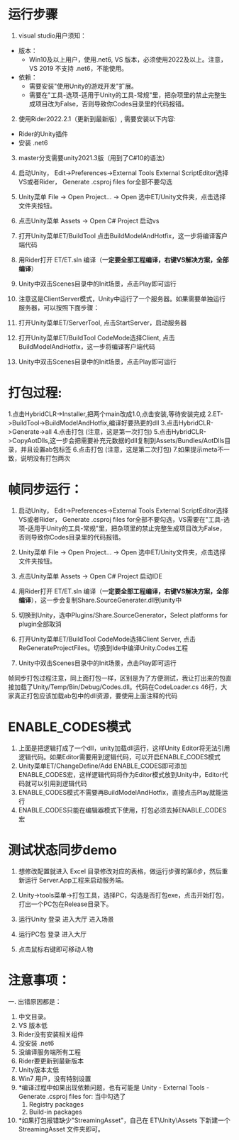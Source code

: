 # 运行步骤  
01. visual studio用户须知：
   - 版本：
      - Win10及以上用户，使用.net6, VS 版本，必须使用2022及以上。注意，VS 2019 不支持 .net6，不能使用。
   - 依赖：
     - 需要安装"使用Unity的游戏开发"扩展。
     - 需要在"工具-选项-适用于Unity的工具-常规"里，把杂项里的禁止完整生成项目改为False，否则导致你Codes目录里的代码报错。

02. 使用Rider2022.2.1（更新到最新版）, 需要安装以下内容:
   - Rider的Unity插件  
   - 安装 .net6  

03. master分支需要unity2021.3版（用到了C#10的语法）  

04. 启动Unity， Edit->Preferences->External Tools External ScriptEditor选择VS或者Rider， Generate .csproj files for全部不要勾选    

05. Unity菜单 File -> Open Project... -> Open 选中ET/Unity文件夹，点击选择文件夹按钮。  

06.  点击Unity菜单 Assets -> Open C# Project 启动vs  

07.  打开Unity菜单ET/BuildTool 点击BuildModelAndHotfix，这一步将编译客户端代码  

08.  用Rider打开 ET/ET.sln 编译（**一定要全部工程编译，右键VS解决方案，全部编译**）  

09. Unity中双击Scenes目录中的Init场景，点击Play即可运行  

10. 注意这是ClientServer模式，Unity中运行了一个服务器。如果需要单独运行服务器，可以按照下面步骤：  

11. 打开Unity菜单ET/ServerTool, 点击StartServer，启动服务器  

12. 打开Unity菜单ET/BuildTool CodeMode选择Client, 点击BuildModelAndHotfix，这一步将编译客户端代码  

13. Unity中双击Scenes目录中的Init场景，点击Play即可运行  

# 打包过程:
1.点击HybridCLR->Installer,把两个main改成1.0,点击安装,等待安装完成
2.ET->BuildTool->BuildModelAndHotfix,编译好要热更的dll
3.点击HybridCLR->Generate->all
4.点击打包 (注意，这是第一次打包)
5.点击HybridCLR->CopyAotDlls,这一步会把需要补充元数据的dll复制到Assets/Bundles/AotDlls目录，并且设置ab包标签
6.点击打包 (注意，这是第二次打包)
7.如果提示meta不一致，说明没有打包两次



# 帧同步运行：
01. 启动Unity， Edit->Preferences->External Tools External ScriptEditor选择VS或者Rider， Generate .csproj files for全部不要勾选，VS需要在"工具-选项-适用于Unity的工具-常规"里，把杂项里的禁止完整生成项目改为False，否则导致你Codes目录里的代码报错。 

02. Unity菜单 File -> Open Project... -> Open 选中ET/Unity文件夹，点击选择文件夹按钮。  

03.  点击Unity菜单 Assets -> Open C# Project 启动IDE  

04.  用Rider打开 ET/ET.sln 编译（**一定要全部工程编译，右键VS解决方案，全部编译**），这一步会复制Share.SourceGenerater.dll到unity中   

05. 切换到Unity，选中Plugins/Share.SourceGenerator，Select platforms for plugin全部取消   

06. 打开Unity菜单ET/BuildTool CodeMode选择Client Server, 点击ReGenerateProjectFiles。切换到Ide中编译Unity.Codes工程   

07. Unity中双击Scenes目录中的Init场景，点击Play即可运行   

帧同步打包过程注意，同上面打包一样，区别是为了方便测试，我让打出来的包直接加载了Unity/Temp/Bin/Debug/Codes.dll。代码在CodeLoader.cs 46行，大家真正打包应该加载ab包中的dll资源，要使用上面注释的代码

# ENABLE_CODES模式
1. 上面是把逻辑打成了一个dll，unity加载dll运行，这样Unity Editor将无法引用逻辑代码。如果Editor需要用到逻辑代码，可以开启ENABLE_CODES模式  
2. Unity菜单ET/ChangeDefine/Add ENABLE_CODES即可添加ENABLE_CODES宏，这样逻辑代码将作为Editor模式放到Unity中，Editor代码就可以引用到逻辑代码  
3. ENABLE_CODES模式不需要再BuildModelAndHotfix，直接点击Play就能运行  
4. ENABLE_CODES只能在编辑器模式下使用，打包必须去掉ENABLE_CODES宏


# 测试状态同步demo
1. 想修改配置就进入 Excel 目录修改对应的表格，做运行步骤的第6步，然后重新运行 Server.App工程来启动服务端。

2. Unity->tools菜单->打包工具，选择PC，勾选是否打包exe，点击开始打包，打出一个PC包在Release目录下。

3. 运行Unity 登录 进入大厅 进入场景

4. 运行PC包 登录 进入大厅

5. 点击鼠标右键即可移动人物

# 注意事项：

一. 出错原因都是：  

1. 中文目录。  
2. VS 版本低
3. Rider没有安装相关组件
4. 没安装 .net6
5. 没编译服务端所有工程
6. Rider要更新到最新版本  
7. Unity版本太低
8. Win7 用户，没有特别设置
9. *编译过程中如果出现依赖问题，也有可能是 Unity - External Tools - Generate .csproj files for:
   当中勾选了 
      1. Registry packages
      2. Build-in packages
10. *如果打包报错缺少"StreamingAsset"，自己在 ET\Unity\Assets 下新建一个 StreamingAsset 文件夹即可。



